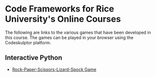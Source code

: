 # Code Frameworks for Rice University's Online Courses

The following are links to the various games that have been developed in this course. The games can be played in your browser using the Codeskulptor platform.

## Interactive Python

- [Rock-Paper-Scissors-Lizard-Spock Game](https://py2.codeskulptor.org/#user2-idPIJmB1Tm-11.py)
